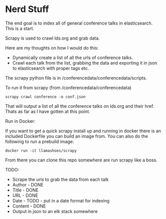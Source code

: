 # Nerd Stuff

The end goal is to index all of general conference talks in elasticsearch. This is a start.

Scrapy is used to crawl lds.org and grab data.

Here are my thoughts on how I would do this:

* Dynamically create a list of all the urls of conference talks.
* Crawl each talk from the list, grabbing the data and exporting it in json to elasticsearch with proper tags etc. 

The scrapy python file is in /conferencedata/conferencedata/scripts.

To run it from scrapy (from /conferencedata/conferencedata)

`scrapy crawl conference -o conf.json`

That will output a list of all the conference talks on lds.org and their href. Thats as far as I have gotten at this point.


Run in Docker:

If you want to get a quick scrapy install up and running in docker there is an included Dockerfile you can build an image from. You can also do the following to run a prebuild image:

`docker run -it llamashoes/scrapy`

From there you can clone this repo somewhere are run scrapy like a boss. 

TODO:

* Scrape the urls to grab the data from each talk
 * Author - DONE
 * Title - DONE
 * URL - DONE
 * Date - TODO - put in a date format for indexing
 * Content - DONE
* Output in json to an elk stack somewhere 

